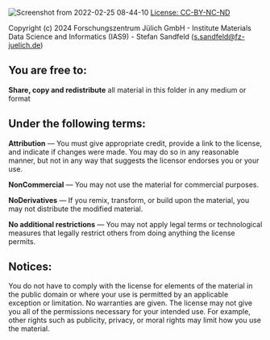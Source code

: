 ![Screenshot from 2022-02-25 08-44-10](https://user-images.githubusercontent.com/89833997/155675415-5dae0512-51ba-4691-b6fb-340b5b8b8890.png)
[License: CC-BY-NC-ND](https://creativecommons.org/licenses/by-nc-nd/4.0/)

Copyright (c) 2024 Forschungszentrum Jülich GmbH - Institute Materials Data 
Science and Informatics (IAS9) - Stefan Sandfeld (s.sandfeld@fz-juelich.de)

## You are free to:
**Share, copy and redistribute** all material in this folder in any medium or format

## Under the following terms:
**Attribution** — You must give appropriate credit, provide a link to the license, and indicate if changes were made. You may do so in any reasonable manner, but not in any way that suggests the licensor endorses you or your use.

**NonCommercial** — You may not use the material for commercial purposes.

**NoDerivatives** — If you remix, transform, or build upon the material, you may not distribute the modified material.

**No additional restrictions** — You may not apply legal terms or technological measures that legally restrict others from doing anything the license permits.

## Notices:
You do not have to comply with the license for elements of the material in the public domain or where your use is permitted by an applicable exception or limitation.
No warranties are given. The license may not give you all of the permissions necessary for your intended use. For example, other rights such as publicity, privacy, or moral rights may limit how you use the material.
